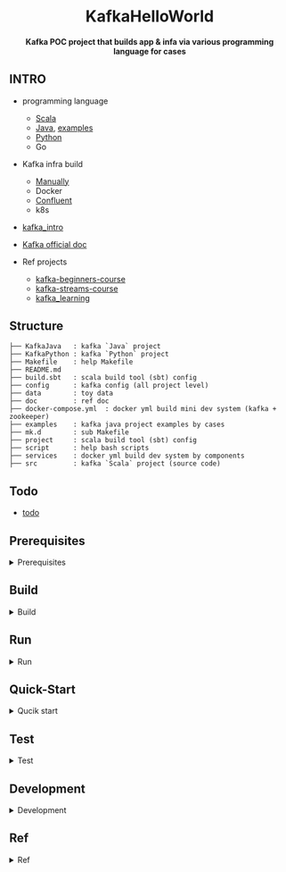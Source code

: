 <h1 align="center">KafkaHelloWorld</h1>
<h4 align="center">Kafka POC project that builds app & infa via various programming language for cases</h4>

<p align="center">

## INTRO
- programming language
	- [Scala](https://github.com/yennanliu/KafkaHelloWorld/tree/master/src)
	- [Java](https://github.com/yennanliu/KafkaHelloWorld/tree/master/KafkaJava), [examples](https://github.com/yennanliu/KafkaHelloWorld/tree/master/examples)
	- [Python](https://github.com/yennanliu/KafkaHelloWorld/tree/master/KafkaPython/src/main/python)
	- Go

- Kafka infra build
	- [Manually](https://github.com/yennanliu/KafkaHelloWorld#Quick-Start)
	- Docker
	- [Confluent](https://github.com/yennanliu/ConfluentHelloWorld)
	- k8s
- [kafka_intro](https://github.com/yennanliu/KafkaHelloWorld/blob/master/doc/kafka_intro.md)
- [Kafka official doc](https://kafka.apache.org/documentation/#gettingStarted)
- Ref projects
	- [kafka-beginners-course](https://github.com/yennanliu/utility_Java/tree/master/kafka-beginners-course)
	- [kafka-streams-course](https://github.com/yennanliu/utility_Java/tree/master/kafka-streams-course)
	- [kafka_learning](https://github.com/yennanliu/utility_Java/tree/master/kafka_learning)

## Structure
```
├── KafkaJava   : kafka `Java` project
├── KafkaPython : kafka `Python` project
├── Makefile    : help Makefile
├── README.md  
├── build.sbt   : scala build tool (sbt) config
├── config      : kafka config (all project level)
├── data        : toy data
├── doc         : ref doc
├── docker-compose.yml  : docker yml build mini dev system (kafka + zookeeper)
├── examples    : kafka java project examples by cases
├── mk.d        : sub Makefile
├── project     : scala build tool (sbt) config
├── script      : help bash scripts
├── services    : docker yml build dev system by components
├── src         : kafka `Scala` project (source code)
```

## Todo 
- [todo](https://github.com/yennanliu/KafkaHelloWorld/blob/master/doc/todo.md)

## Prerequisites

<details>
<summary>Prerequisites</summary>

- env
	- Java JDK 1.8
	- Kafka 
	- Zookeeper
	- sbt 1.3.12 
	- Scala
	- IntelliJ

```bash
# install Java, kafka, zookeeper
brew install kafka
brew install zookeeper

# start zookeeper, kafka
brew services start zookeeper
brew services start kafka

# restart zookeeper, kafka
brew services restart zookeeper 
brew services restart kafka

# stop zookeeper, kafka
brew services stop zookeeper
brew services stop kafka
```

</details>

## Build 

<details>
<summary>Build</summary>

```bash
# sbt clean compile 
sbt compile

sbt assembly
# the build sbt jar should exist below
# /target/scala-2.11/KafkaHelloWorld-assembly-1.0.jar
```

</details>

## Run

<details>
<summary>Run</summary>

### Qucik start - per category (Scala)

- SimpleProducerConsumer
```bash 
# producer 
java -cp target/scala-2.11/KafkaHelloWorld-assembly-1.0.jar SimpleProducerConsumer.Producer
# consumer
java -cp target/scala-2.11/KafkaHelloWorld-assembly-1.0.jar SimpleProducerConsumer.Consumer
```

- WordCount
```bash
# KafkaStream - wordcount
# create a topic
kafka-topics --create -zookeeper localhost:2181 --replication-factor 1  --partitions 1 --topic text_lines
# make toy data 
echo -e "doo dooey do dodah\ndoo dooey do dodah\ndoo dooey do dodah \n 123 456 123" > data/words.txt
# run the kafkastream workcount script
java -cp target/scala-2.11/KafkaHelloWorld-assembly-1.0.jar KafkaStream.WordCount
# send it to kafka
cat data/words.txt | kafka-console-producer --broker-list localhost:9092 --topic text_lines

# check the output
kafka-console-consumer --bootstrap-server localhost:9092 \
--topic word_count_results \
--from-beginning \
--formatter kafka.tools.DefaultMessageFormatter \
--property print.key=true \
--property key.deserializer=org.apache.kafka.common.serialization.StringDeserializer \
--property value.deserializer=org.apache.kafka.common.serialization.LongDeserializer
```

- ProducerConsumerPartitioner
```bash 
# create the topic
kafka-topics --create -zookeeper localhost:2181 --replication-factor 1  --partitions 1 --topic topic_ProducerConsumerPartitioner

# run the consumer
java -cp target/scala-2.11/KafkaHelloWorld-assembly-1.0.jar ProducerConsumerPartitioner.Consumer

# run the producer
java -cp target/scala-2.11/KafkaHelloWorld-assembly-1.0.jar ProducerConsumerPartitioner.Producer

# check the result
kafka-console-consumer --bootstrap-server localhost:9092 \
--topic topic_ProducerConsumerPartitioner \
--from-beginning \
--formatter kafka.tools.DefaultMessageFormatter \
--property print.key=true 
```

- AsyncProducerConsumer
```bash
# create the topic
kafka-topics --create -zookeeper localhost:2181 --replication-factor 1  --partitions 1 --topic topic_AsyncProducerConsumer

# run the consumer
java -cp target/scala-2.11/KafkaHelloWorld-assembly-1.0.jar AsyncProducerConsumer.ConsumerRunner

# run the producer
java -cp target/scala-2.11/KafkaHelloWorld-assembly-1.0.jar AsyncProducerConsumer.ProducerRunner

# check the result
kafka-console-consumer --bootstrap-server localhost:9092 \
--topic topic_AsyncProducerConsumer \
--from-beginning \
--formatter kafka.tools.DefaultMessageFormatter \
--property print.key=true 
```

</details>

## Quick-Start 

<details>
<summary>Qucik start</summary>

### Qucik start - per script (Scala)

```bash
# run per script 
# producer 1 
java -cp target/scala-2.11/KafkaHelloWorld-assembly-1.0.jar   Producer.KafkaProducerApp

# producer 2
java -cp target/scala-2.11/KafkaHelloWorld-assembly-1.0.jar Producer.KafkaProducerApple

# producer 3
java -cp target/scala-2.11/KafkaHelloWorld-assembly-1.0.jar Producer.KafkaProducerApp2

# producer 4
java -cp target/scala-2.11/KafkaHelloWorld-assembly-1.0.jar Producer.KafkaProducerApp3
```
```bash
# run per script 
# consumer 1
java -cp target/scala-2.11/KafkaHelloWorld-assembly-1.0.jar   Consumer.KafkaConsumerSubscribeApp

# consumer 2
java -cp target/scala-2.11/KafkaHelloWorld-assembly-1.0.jar   Consumer.ScalaConsumerExample

# consumer 3
java -cp target/scala-2.11/KafkaHelloWorld-assembly-1.0.jar   Consumer.KafkaConsumerApp2
```

### Qucik start manually (Scala)

```bash
# create kafka topic
kafka-topics --create -zookeeper localhost:2181 --replication-factor 1  --partitions 1 --topic text_topic

# set up producer  
kafka-console-producer  --broker-list  127.0.0.1:9092 --topic text_topic --producer-property acks=all  

# set up cosumer 
kafka-console-consumer   --bootstrap-server  127.0.0.1:9092 --topic text_topic 

# sbt compile
sbt clean compile

# sbt run
sbt run

# run KafkaProducerApp : create event via kafka producer
#  [1] Consumer.KafkaConsumerSubscribeApp
#  [2] Producer.KafkaProducerApp

# run KafkaConsumerSubscribeApp : collect event via Kafka Consumer
#  [1] Consumer.KafkaConsumerSubscribeApp
#  [2] Producer.KafkaProducerApp
```

```bash
# send file as kafka stream
# run
# 1) launch consumer 
kafka-console-consumer --bootstrap-server 127.0.0.1:9092 --topic orders 
# 2) send stream
bash script/streamOrders.sh
```

### Qucik start manually (Python)

```bash
# install python client library 
pip3 install -r requirements.txt
# produce event 
python src/main/python/producer_demo.py
# consume event 
python src/main/python/consumer_demo.py
```

</details>

## Test 
<details>
<summary>Test</summary>

```bash
sbt test
```

</details>

## Development 

<details>
<summary>Development</summary>

- Git flow
- dev branch -> master branch
- Please create the branch as below format
	- `feature/0001-create-first-feature`
	- `fix/0001-fix-first-issue`
	- `hotfix/fix-critical-errors`
	- ...
- Step 1 
	- create branch
- Step 2
	- make a PR
- Step 3
	- merge to master

- Kafka location
	- `/usr/local/etc/kafka`

- zookeeper location
	- `/usr/local/etc/zookeeper`
	
</details>

## Ref

<details>
<summary>Ref</summary>

- Confluent kafka official tutorial
- https://kafka-tutorials.confluent.io/?utm_source=drift&utm_medium=digital&utm_campaign=ch.blog_type.community_content.kafka-tutorials

- https://sparkbyexamples.com/kafka/apache-kafka-consumer-producer-in-scala/ 
- project dependency
	- https://github.com/confluentinc/kafka-streams-examples/blob/6f24c506ca79dcf3c9695efd37a9253676176388/pom.xml

- Kafka with spark-streaming
	- https://ithelp.ithome.com.tw/articles/10188798

- Kafaka schema management
	- https://docs.confluent.io/current/schema-registry/index.html
	- https://www.madewithtea.com/posts/kafka-streams-in-scala-with-schema-registry
	
- Makefile ref 
	- https://github.com/djangodeployment/django-deployment-book/blob/master/Makefile

- Kafka Docker
	- http://wurstmeister.github.io/kafka-docker/
	- https://github.com/wurstmeister/kafka-docker
	- https://github.com/wurstmeister/kafka-docker/wiki/Connectivity
	
- Others
	- https://www.slideshare.net/ConfluentInc/reliability-guarantees-for-apache-kafka
	
</details>	
